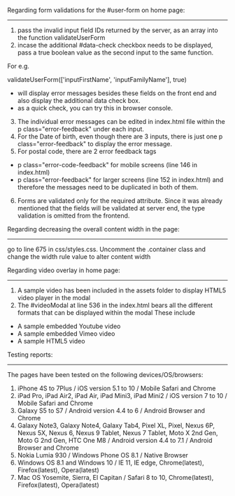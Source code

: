 Regarding form validations for the #user-form on home page:
- - - - - - - - - - - - - - - - - - - - - - - - - - - - - -

1. pass the invalid input field IDs returned by the server, as an array into the function validateUserForm
2. incase the additional #data-check checkbox needs to be displayed, pass a true boolean value as the second input to the same function.

For e.g.

validateUserForm(['inputFirstName', 'inputFamilyName'], true)

 - will display error messages besides these fields on the front end and also display the additional data check box.
 - as a quick check, you can try this in browser console.

3. The individual error messages can be edited in index.html file within the p class="error-feedback" under each input.
4. For the Date of birth, even though there are 3 inputs, there is just one p class="error-feedback" to display the error message.
5. For postal code, there are 2 error feedback tags
  - p class="error-code-feedback" for mobile screens (line 146 in index.html)
  - p class="error-feedback" for larger screens (line 152 in index.html)
  and therefore the messages need to be duplicated in both of them.
6. Forms are validated only for the required attribute. Since it was already mentioned that the fields will be
validated at server end, the type validation is omitted from the frontend.



Regarding decreasing the overall content width in the page:
- - - - - - - - - - - - - - - - - - - - - - - - - - - - - -

go to line 675 in css/styles.css. Uncomment the .container class and change the width rule value to alter content width



Regarding video overlay in home page:
- - - - - - - - - - - - - - - - - - -

1. A sample video has been included in the assets folder to display HTML5 video player in the modal
2. The #videoModal at line 536 in the index.html bears all the different formats that can be displayed within the modal
 These include
 - A sample embedded Youtube video
 - A sample embedded Vimeo video
 - A sample HTML5 video


Testing reports:
- - - - - - - - -

The pages have been tested on the following devices/OS/browsers:

1. iPhone 4S to 7Plus / iOS version 5.1 to 10 / Mobile Safari and Chrome
2. iPad Pro, iPad Air2, iPad Air, iPad Mini3, iPad Mini2 / iOS version 7 to 10 / Mobile Safari and Chrome
3. Galaxy S5 to S7 / Android version 4.4 to 6 / Android Browser and Chrome
4. Galaxy Note3, Galaxy Note4, Galaxy Tab4, Pixel XL, Pixel, Nexus 6P, Nexus 5X, Nexus 6, Nexus 9 Tablet, Nexus 7 Tablet, Moto X 2nd Gen, Moto G 2nd Gen, HTC One M8 / Android version 4.4 to 7.1 / Android Browser and Chrome
5. Nokia Lumia 930 / Windows Phone OS 8.1 / Native Browser
6. Windows OS 8.1 and Windows 10 / IE 11, IE edge, Chrome(latest), Firefox(latest), Opera(latest)
7. Mac OS Yosemite, Sierra, El Capitan / Safari 8 to 10, Chrome(latest), Firefox(latest), Opera(latest)
